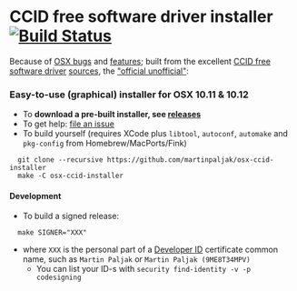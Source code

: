 # CCID free software driver installer [![Build Status](https://travis-ci.org/martinpaljak/osx-ccid-installer.svg?branch=master)](https://travis-ci.org/martinpaljak/osx-ccid-installer) 

Because of [OSX bugs](http://ludovicrousseau.blogspot.com/2016/04/os-x-el-capitan-and-ccid-driver-upgrades.html) and [features](https://en.wikipedia.org/wiki/System_Integrity_Protection); built from the excellent [CCID free software driver](http://pcsclite.alioth.debian.org/ccid.html) [sources](https://github.com/LudovicRousseau/CCID), the ["official unofficial"](https://github.com/LudovicRousseau/CCID/issues/17#issuecomment-216467582):

### Easy-to-use (graphical) installer for OSX 10.11 & 10.12
* To **download a pre-built installer, see [releases](https://github.com/martinpaljak/osx-ccid-installer/releases)**
* To get help: [file an issue](https://github.com/martinpaljak/osx-ccid-installer/issues/new)
* To build yourself (requires XCode plus `libtool`, `autoconf`, `automake` and `pkg-config` from Homebrew/MacPorts/Fink)
```
  git clone --recursive https://github.com/martinpaljak/osx-ccid-installer
  make -C osx-ccid-installer
```

#### Development
* To build a signed release:
```
  make SIGNER="XXX"
```
* where `XXX` is the personal part of a [Developer ID](https://developer.apple.com/developer-id/) certificate common name, such as `Martin Paljak`
or `Martin Paljak (9ME8T34MPV)`
  * You can list your ID-s with `security find-identity -v -p codesigning`
